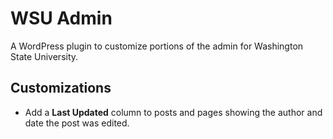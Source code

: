 # WSU Admin

A WordPress plugin to customize portions of the admin for Washington State University.

## Customizations

* Add a **Last Updated** column to posts and pages showing the author and date the post was edited.